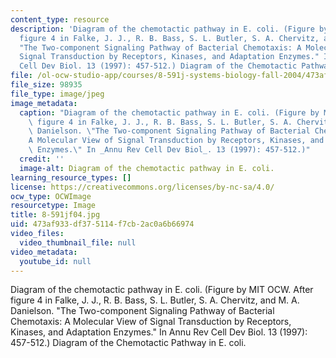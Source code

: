 ```yaml
---
content_type: resource
description: 'Diagram of the chemotactic pathway in E. coli. (Figure by MIT OCW. After
  figure 4 in Falke, J. J., R. B. Bass, S. L. Butler, S. A. Chervitz, and M. A. Danielson.
  "The Two-component Signaling Pathway of Bacterial Chemotaxis: A Molecular View of
  Signal Transduction by Receptors, Kinases, and Adaptation Enzymes." In Annu Rev
  Cell Dev Biol. 13 (1997): 457-512.) Diagram of the Chemotactic Pathway in E. coli.'
file: /ol-ocw-studio-app/courses/8-591j-systems-biology-fall-2004/473af933df375114f7cb2ac0a6b66974_8-591jf04.jpg
file_size: 98935
file_type: image/jpeg
image_metadata:
  caption: "Diagram of the chemotactic pathway in E. coli. (Figure by MIT OCW. After\
    \ figure 4 in Falke, J. J., R. B. Bass, S. L. Butler, S. A. Chervitz, and M. A.\
    \ Danielson. \"The Two-component Signaling Pathway of Bacterial Chemotaxis:\_\
    A Molecular View of Signal Transduction by Receptors, Kinases, and Adaptation\
    \ Enzymes.\" In _Annu Rev Cell Dev Biol_. 13 (1997): 457-512.)"
  credit: ''
  image-alt: Diagram of the chemotactic pathway in E. coli.
learning_resource_types: []
license: https://creativecommons.org/licenses/by-nc-sa/4.0/
ocw_type: OCWImage
resourcetype: Image
title: 8-591jf04.jpg
uid: 473af933-df37-5114-f7cb-2ac0a6b66974
video_files:
  video_thumbnail_file: null
video_metadata:
  youtube_id: null
---
```

Diagram of the chemotactic pathway in E. coli. (Figure by MIT OCW. After figure 4 in Falke, J. J., R. B. Bass, S. L. Butler, S. A. Chervitz, and M. A. Danielson. "The Two-component Signaling Pathway of Bacterial Chemotaxis: A Molecular View of Signal Transduction by Receptors, Kinases, and Adaptation Enzymes." In Annu Rev Cell Dev Biol. 13 (1997): 457-512.) Diagram of the Chemotactic Pathway in E. coli.